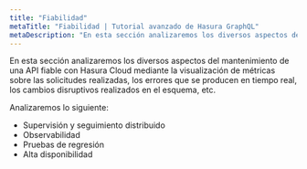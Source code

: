 ```yaml
---
title: "Fiabilidad"
metaTitle: "Fiabilidad | Tutorial avanzado de Hasura GraphQL"
metaDescription: "En esta sección analizaremos los diversos aspectos del mantenimiento de una API fiable con Hasura Cloud mediante la visualización de métricas sobre las solicitudes realizadas, los errores que se producen en tiempo real, los cambios disruptivos realizados en el esquema, etc."
---
```


En esta sección analizaremos los diversos aspectos del mantenimiento de una API fiable con Hasura Cloud mediante la visualización de métricas sobre las solicitudes realizadas, los errores que se producen en tiempo real, los cambios disruptivos realizados en el esquema, etc.

Analizaremos lo siguiente:

- Supervisión y seguimiento distribuido
- Observabilidad
- Pruebas de regresión
- Alta disponibilidad
